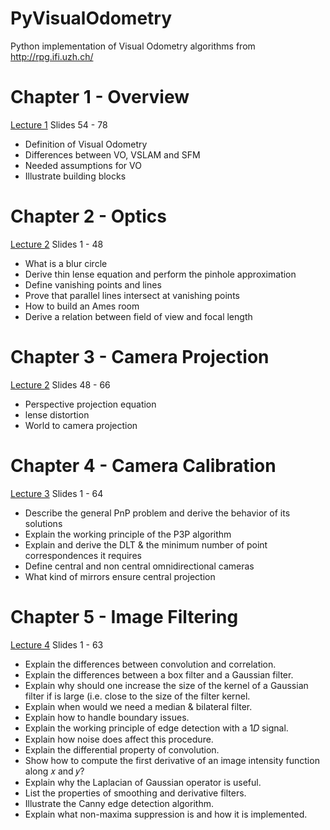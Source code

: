 # PyVisualOdometry
Python implementation of Visual Odometry algorithms from http://rpg.ifi.uzh.ch/

# Chapter 1 - Overview
[Lecture 1](http://rpg.ifi.uzh.ch/docs/teaching/2019/01_introduction.pdf) Slides 54 - 78
- Definition of Visual Odometry
- Differences between VO, VSLAM and SFM
- Needed assumptions for VO
- Illustrate building blocks

# Chapter 2 - Optics
[Lecture 2](http://rpg.ifi.uzh.ch/docs/teaching/2019/02_image_formation_1.pdf) Slides 1 - 48
- What is a blur circle
- Derive thin lense equation and perform the pinhole approximation
- Define vanishing points and lines
- Prove that parallel lines intersect at vanishing points
- How to build an Ames room
- Derive a relation between field of view and focal length

# Chapter 3 - Camera Projection
[Lecture 2](http://rpg.ifi.uzh.ch/docs/teaching/2019/02_image_formation_1.pdf) Slides 48 - 66
- Perspective projection equation
- lense distortion 
- World to camera projection

# Chapter 4 - Camera Calibration
[Lecture 3](http://rpg.ifi.uzh.ch/docs/teaching/2019/03_image_formation_2.pdf) Slides 1 - 64
- Describe the general PnP problem and derive the behavior of its solutions
- Explain the working principle of the P3P algorithm
- Explain and derive the DLT & the minimum number of point correspondences it requires
- Define central and non central omnidirectional cameras
- What kind of mirrors ensure central projection

# Chapter 5 - Image Filtering
[Lecture 4](http://rpg.ifi.uzh.ch/docs/teaching/2019/04_filtering.pdf) Slides 1 - 63
- Explain the differences between convolution and correlation.
- Explain the differences between a box filter and a Gaussian filter.
- Explain why should one increase the size of the kernel of a Gaussian filter if is
large (i.e. close to the size of the filter kernel.
- Explain when would we need a median & bilateral filter.
- Explain how to handle boundary issues.
- Explain the working principle of edge detection with a 1𝐷 signal.
- Explain how noise does affect this procedure.
- Explain the differential property of convolution.
- Show how to compute the first derivative of an image intensity function along 𝑥
and 𝑦?
- Explain why the Laplacian of Gaussian operator is useful.
- List the properties of smoothing and derivative filters.
- Illustrate the Canny edge detection algorithm.
- Explain what non-maxima suppression is and how it is implemented.